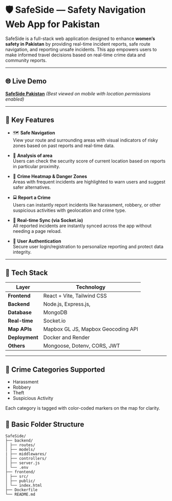 # 🛡️ SafeSide — Safety Navigation Web App for Pakistan

SafeSide is a full-stack web application designed to enhance **women’s safety in Pakistan** by providing real-time incident reports, safe route navigation, and reporting unsafe incidents. This app empowers users to make informed travel decisions based on real-time crime data and community reports.

---

## 🌐 Live Demo

**[SafeSide Pakistan](https://safeside-app-latest.onrender.com/)**   _(Best viewed on mobile with location permissions enabled)_

---

## 📌 Key Features

- 🗺️ **Safe Navigation**  
  View your route and surrounding areas with visual indicators of risky zones based on past reports and real-time data.
  
- 🔴 **Analysis of area**  
  Users can check the security score of current location based on reports in particular proximity.

- 🚦 **Crime Heatmap & Danger Zones**  
  Areas with frequent incidents are highlighted to warn users and suggest safer alternatives.

- 🚍 **Report a Crime**  
  Users can instantly report incidents like harassment, robbery, or other suspicious activities with geolocation and crime type.

- 📡 **Real-time Sync (via Socket.io)**  
  All reported incidents are instantly synced across the app without needing a page reload.

- 👤 **User Authentication**  
  Secure user login/registration to personalize reporting and protect data integrity.

---

## 🧱 Tech Stack

| Layer        | Technology                         |
|--------------|-------------------------------------|
| **Frontend** | React + Vite, Tailwind CSS          |
| **Backend**  | Node.js, Express.js,                |
| **Database**  | MongoDB                            |
| **Real-time**| Socket.io                           |
| **Map APIs** | Mapbox GL JS, Mapbox Geocoding API  |
| **Deployment**  | Docker and Render|
| **Others**   | Mongoose, Dotenv, CORS, JWT         |

---


## 📌 Crime Categories Supported

- Harassment
- Robbery
- Theft
- Suspicious Activity

Each category is tagged with color-coded markers on the map for clarity.

## 📂 Basic Folder Structure
```
SafeSide/
├── backend/
│ ├── routes/
│ ├── models/
| ├── middlewares/
│ ├── controllers/
│ ├── server.js
│ └── .env
├── frontend/
│ ├── src/
│ ├── public/
│ └── index.html
├── Dockerfile 
└── README.md

```

